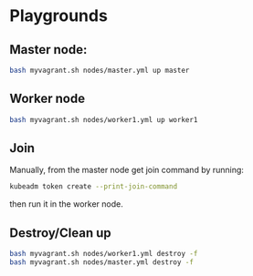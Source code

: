 # Playgrounds
## Master node:
```bash
bash myvagrant.sh nodes/master.yml up master
```

## Worker node
```bash
bash myvagrant.sh nodes/worker1.yml up worker1
```

## Join
Manually, from the master node get join command by running:
```bash
kubeadm token create --print-join-command
```
then run it in the  worker node.

## Destroy/Clean up

```bash
bash myvagrant.sh nodes/worker1.yml destroy -f
bash myvagrant.sh nodes/master.yml destroy -f
```
